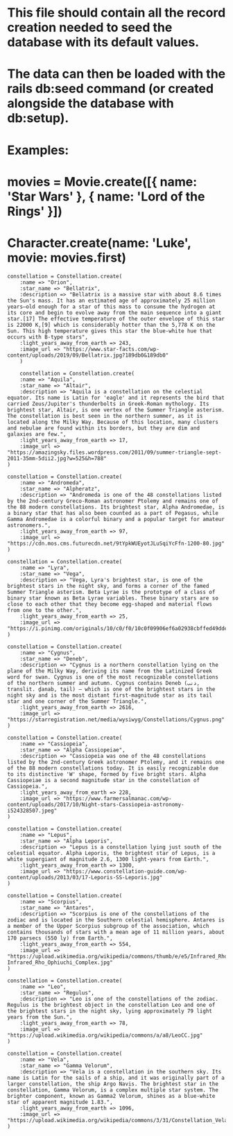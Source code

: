 # This file should contain all the record creation needed to seed the database with its default values.
# The data can then be loaded with the rails db:seed command (or created alongside the database with db:setup).
#
# Examples:
#
#   movies = Movie.create([{ name: 'Star Wars' }, { name: 'Lord of the Rings' }])
#   Character.create(name: 'Luke', movie: movies.first)
    constellation = Constellation.create( 
        :name => "Orion", 
        :star_name => "Bellatrix",
        :description => "Bellatrix is a massive star with about 8.6 times the Sun's mass. It has an estimated age of approximately 25 million years—old enough for a star of this mass to consume the hydrogen at its core and begin to evolve away from the main sequence into a giant star.[17] The effective temperature of the outer envelope of this star is 22000 K,[9] which is considerably hotter than the 5,778 K on the Sun. This high temperature gives this star the blue-white hue that occurs with B-type stars",
        :light_years_away_from_earth => 243,
        :image_url => "https://www.star-facts.com/wp-content/uploads/2019/09/Bellatrix.jpg?189db0&189db0"
        )

        constellation = Constellation.create( 
        :name => "Aquila",
        :star_name => "Altair",
        :description => "Aquila is a constellation on the celestial equator. Its name is Latin for 'eagle' and it represents the bird that carried Zeus/Jupiter's thunderbolts in Greek-Roman mythology. Its brightest star, Altair, is one vertex of the Summer Triangle asterism. The constellation is best seen in the northern summer, as it is located along the Milky Way. Because of this location, many clusters and nebulae are found within its borders, but they are dim and galaxies are few.",
        :light_years_away_from_earth => 17,
        :image_url => "https://amazingsky.files.wordpress.com/2011/09/summer-triangle-sept-2011-35mm-5dii2.jpg?w=525&h=788"
    )

    constellation = Constellation.create( 
        :name => "Andromeda",
        :star_name => "Alpheratz",
        :description => "Andromeda is one of the 48 constellations listed by the 2nd-century Greco-Roman astronomer Ptolemy and remains one of the 88 modern constellations. Its brightest star, Alpha Andromedae, is a binary star that has also been counted as a part of Pegasus, while Gamma Andromedae is a colorful binary and a popular target for amateur astronomers.",
        :light_years_away_from_earth => 97,
        :image_url => "https://cdn.mos.cms.futurecdn.net/9tYpkWUEyotJLuSqiYcFfn-1200-80.jpg"
    )
    
    constellation = Constellation.create( 
        :name => "Lyra",
        :star_name => "Vega",
        :description => "Vega, Lyra's brightest star, is one of the brightest stars in the night sky, and forms a corner of the famed Summer Triangle asterism. Beta Lyrae is the prototype of a class of binary star known as Beta Lyrae variables. These binary stars are so close to each other that they become egg-shaped and material flows from one to the other.",
        :light_years_away_from_earth => 25,
        :image_url => "https://i.pinimg.com/originals/10/c0/f0/10c0f09906ef6a02938cbffed49ddefd.jpg"
    )

    constellation = Constellation.create( 
        :name => "Cygnus",
        :star_name => "Deneb",
        :description => "Cygnus is a northern constellation lying on the plane of the Milky Way, deriving its name from the Latinized Greek word for swan. Cygnus is one of the most recognizable constellations of the northern summer and autumn. Cygnus contains Deneb (ذنب, translit. ḏanab, tail) – which is one of the brightest stars in the night sky and is the most distant first-magnitude star as its tail star and one corner of the Summer Triangle.",
        :light_years_away_from_earth => 2616,
        :image_url => "https://starregistration.net/media/wysiwyg/Constellations/Cygnus.png"
    )

    constellation = Constellation.create( 
        :name => "Cassiopeia",
        :star_name => "Alpha Cassiopeiae",
        :description => "Cassiopeia was one of the 48 constellations listed by the 2nd-century Greek astronomer Ptolemy, and it remains one of the 88 modern constellations today. It is easily recognizable due to its distinctive 'W' shape, formed by five bright stars. Alpha Cassiopeiae is a second magnitude star in the constellation of Cassiopeia.",
        :light_years_away_from_earth => 228,
        :image_url => "https://www.farmersalmanac.com/wp-content/uploads/2017/10/Night-stars-Cassiopeia-astronomy-i524328507.jpeg"
    )

    constellation = Constellation.create( 
        :name => "Lepus",
        :star_name => "Alpha Leporis",
        :description => "Lepus is a constellation lying just south of the celestial equator. Alpha Leporis, the brightest star of Lepus, is a white supergiant of magnitude 2.6, 1300 light-years from Earth.",
        :light_years_away_from_earth => 1300,
        :image_url => "https://www.constellation-guide.com/wp-content/uploads/2013/03/17-Leporis-SS-Leporis.jpg"
    )

    constellation = Constellation.create( 
        :name => "Scorpius",
        :star_name => "Antares",
        :description => "Scorpius is one of the constellations of the zodiac and is located in the Southern celestial hemisphere. Antares is a member of the Upper Scorpius subgroup of the association, which contains thousands of stars with a mean age of 11 million years, about 170 parsecs (550 ly) from Earth.",
        :light_years_away_from_earth => 554,
        :image_url => "https://upload.wikimedia.org/wikipedia/commons/thumb/e/e5/Infrared_Rho_Ophiuchi_Complex.jpg/1280px-Infrared_Rho_Ophiuchi_Complex.jpg"
    )

    constellation = Constellation.create( 
        :name => "Leo", 
        :star_name => "Regulus",
        :description => "Leo is one of the constellations of the zodiac. Regulus is the brightest object in the constellation Leo and one of the brightest stars in the night sky, lying approximately 79 light years from the Sun.",
        :light_years_away_from_earth => 78,
        :image_url => "https://upload.wikimedia.org/wikipedia/commons/a/a8/LeoCC.jpg"
    )

    constellation = Constellation.create( 
        :name => "Vela",
        :star_name => "Gamma Velorum",
        :description => "Vela is a constellation in the southern sky. Its name is Latin for the sails of a ship, and it was originally part of a larger constellation, the ship Argo Navis. The brightest star in the constellation, Gamma Velorum, is a complex multiple star system. The brighter component, known as Gamma2 Velorum, shines as a blue-white star of apparent magnitude 1.83.",
        :light_years_away_from_earth => 1096,
        :image_url => "https://upload.wikimedia.org/wikipedia/commons/3/31/Constellation_Vela.jpg"
    )